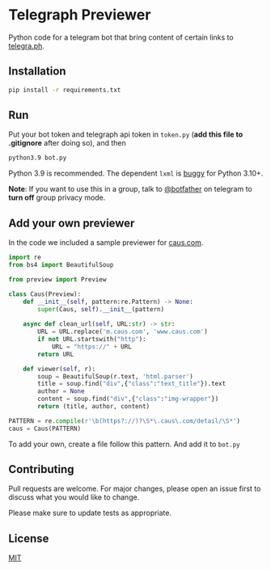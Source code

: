 # Telegraph Previewer

Python code for a telegram bot that bring content of certain links to [telegra.ph](https://telegra.ph).

## Installation


```bash
pip install -r requirements.txt
```

## Run

Put your bot token and telegraph api token in `token.py` (**add this file to .gitignore** after doing so), and then

```bash
python3.9 bot.py
```

Python 3.9 is recommended. The dependent `lxml` is [buggy](https://bugs.launchpad.net/lxml/+bug/1949271) for Python 3.10+.

**Note**: If you want to use this in a group, talk to [@botfather](https://t.me/botfather) on telegram to **turn off** group privacy mode.

## Add your own previewer

In the code we included a sample previewer for [caus.com](https://caus.com).

```python
import re
from bs4 import BeautifulSoup

from preview import Preview

class Caus(Preview):
    def __init__(self, pattern:re.Pattern) -> None:
        super(Caus, self).__init__(pattern)
    
    async def clean_url(self, URL:str) -> str:
        URL = URL.replace('m.caus.com', 'www.caus.com')
        if not URL.startswith("http"):
            URL = "https://" + URL
        return URL

    def viewer(self, r):
        soup = BeautifulSoup(r.text, 'html.parser')
        title = soup.find("div",{"class":"text_title"}).text
        author = None
        content = soup.find("div",{"class":"img-wrapper"})
        return (title, author, content)

PATTERN = re.compile(r'\b(https?://)?\S*\.caus\.com/detail/\S*')
caus = Caus(PATTERN)
```

To add your own, create a file follow this pattern. And add it to `bot.py`

## Contributing

Pull requests are welcome. For major changes, please open an issue first
to discuss what you would like to change.

Please make sure to update tests as appropriate.

## License

[MIT](https://choosealicense.com/licenses/mit/)
